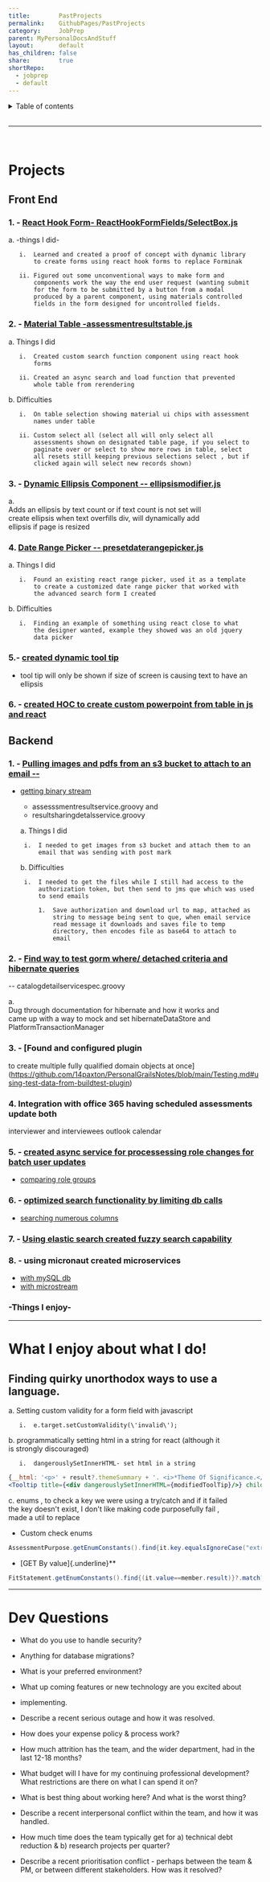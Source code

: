 ```yaml
---  
title:        PastProjects      
permalink:    GithubPages/PastProjects      
category:     JobPrep    
parent: MyPersonalDocsAndStuff    
layout:       default      
has_children: false      
share:        true      
shortRepo:      
  - jobprep      
  - default      
---  
```

      
<details markdown="block">              
<summary>              
Table of contents              
</summary>              
{: .text-delta }              
1. TOC              
{:toc}              
</details>              
      
<br/>              
      
***              
      
<br/>              
      
# Projects      
      
## Front End      
      
### 1. - [React Hook Form- ReactHookFormFields/SelectBox.js](https://github.com/14paxton/ReactHookFormDynamicComponents)      
      
a. -things I did-      
      
       i.  Learned and created a proof of concept with dynamic library            
           to create forms using react hook forms to replace Forminak            
            
       ii. Figured out some unconventional ways to make form and            
           components work the way the end user request (wanting submit            
           for the form to be submitted by a button from a modal            
           produced by a parent component, using materials controlled            
           fields in the form designed for uncontrolled fields.            
      
### 2. - [Material Table -assessmentresultstable.js](https://github.com/14paxton/TableWithAsyncCall)      
      
a. Things I did      
      
       i.  Created custom search function component using react hook            
           forms            
            
       ii. Created an async search and load function that prevented            
           whole table from rerendering            
      
b. Difficulties      
      
       i.  On table selection showing material ui chips with assessment            
           names under table            
            
       ii. Custom select all (select all will only select all            
           assessments shown on designated table page, if you select to            
           paginate over or select to show more rows in table, select            
           all resets still keeping previous selections select , but if            
           clicked again will select new records shown)            
      
### 3. - [Dynamic Ellipsis Component -- ellipsismodifier.js](https://github.com/14paxton/DynamicEllipsis)      
      
a.        
Adds an ellipsis by text count or if text count is not set will            
create ellipsis when text overfills div, will dynamically add            
ellipsis if page is resized      
      
### 4. [Date Range Picker -- presetdaterangepicker.js](https://github.com/14paxton/DateRangePicker)      
      
a. Things I did      
      
       i.  Found an existing react range picker, used it as a template            
           to create a customized date range picker that worked with            
           the advanced search form I created            
      
b. Difficulties      
      
       i.  Finding an example of something using react close to what            
           the designer wanted, example they showed was an old jquery            
           data picker            
      
### 5.- [ created dynamic tool tip ](https://gist.github.com/14paxton/9c745874ec384add89c1908c73832594)      
      
- tool tip will only be shown if size of screen is causing text to have an ellipsis      
      
### 6. - [created HOC to create custom powerpoint from table in js and react](https://github.com/14paxton/TableToPowerPoint)      
      
## Backend      
      
### 1. - [Pulling images and pdfs from an s3 bucket to attach to an email --](https://gist.github.com/14paxton/1fa8f703b708b9488408c9217a83b3a9)      
      
- [getting binary stream](https://gist.github.com/14paxton/58da1e0c108fa527c5ec1a770eefa683)      
    - assesssmentresultservice.groovy and      
    - resultsharingdetalsservice.groovy      
      
  a. Things I did      
      
       i.  I needed to get images from s3 bucket and attach them to an            
           email that was sending with post mark            
      
  b. Difficulties      
      
       i.  I needed to get the files while I still had access to the            
           authorization token, but then send to jms que which was used            
           to send emails            
      
           1.  Save authorization and download url to map, attached as            
               string to message being sent to que, when email service            
               read message it downloads and saves file to temp            
               directory, then encodes file as base64 to attach to            
               email            
      
### 2. - [Find way to test gorm where/ detached criteria and hibernate queries](https://github.com/14paxton/PersonalGrailsNotes/blob/main/Testing.md#mocking-hibernate-used-to-test-methods-using-where-queriers--detached-criteria--criteria-builder)      
      
-- catalogdetailservicespec.groovy      
      
a.        
Dug through documentation for hibernate and how it works and            
came up with a way to mock and set hibernateDataStore and            
PlatformTransactionManager      
      
### 3. - [Found and configured plugin      
      
to create multiple fully qualified domain objects at once](https://github.com/14paxton/PersonalGrailsNotes/blob/main/Testing.md#using-test-data-from-buildtest-plugin)      
      
### 4. Integration with office 365 having scheduled assessments update both      
      
interviewer and interviewees outlook calendar      
      
### 5. - [created async service for processessing role changes for batch user updates](https://gist.github.com/14paxton/ef4f6e91fa7fa44015c41f26a1caf3ae)      
      
- [comparing role groups](https://gist.github.com/14paxton/b7ff93091f4db71beffb0a37140fa0f2)      
      
### 6. - [optimized search functionality by limiting db calls](https://gist.github.com/14paxton/b5a8d600dc4066010b4067bd8968f613)      
      
- [searching numerous columns](https://gist.github.com/14paxton/e72c14086f5d9a6a0c58dc8463b93561)      
      
### 7. - [Using elastic search created fuzzy search capability](https://github.com/14paxton/PersonalGrailsNotes/blob/main/ElasticSearch.md)      
      
### 8. - using micronaut created microservices      
      
- [with mySQL db](https://github.com/14paxton/micronaut_mysql_hibernate)      
- [with microstream](https://github.com/14paxton/micronaut_microstream)      
      
### -Things I enjoy-      
      
            
---      
      
# What I enjoy about what I do!      
      
## Finding quirky unorthodox ways to use a language.      
      
a. Setting custom validity for a form field with javascript      
      
       i.  e.target.setCustomValidity(\'invalid\');            
      
b. programmatically setting html in a string for react (although it            
is strongly discouraged)      
      
       i.  dangerouslySetInnerHTML- set html in a string            
      
```jsx            
{__html: '<p>' + result?.themeSummary + '. <i>*Theme Of Significance.</i></p>'}      
<Tooltip title={<div dangerouslySetInnerHTML={modifiedToolTip}/>} childrenDisplayStyle="inline">            
```            
      
c. enums , to check a key we were using a try/catch and if it failed            
the key doesn't exist, I don't like making code purposefully fail ,            
made a util to replace      
      
- Custom check enums      
      
```java            
AssessmentPurpose.getEnumConstants().find{it.key.equalsIgnoreCase("extrn")}?.value            
```            
      
- [GET By value]{.underline}**      
      
```java            
FitStatement.getEnumConstants().find{(it.value==member.result)}?.match?:member.result            
```            
      
            
---      
      
# Dev Questions      
      
- What do you use to handle security?      
      
- Anything for database migrations?      
      
- What is your preferred environment?      
      
- What up coming features or new technology are you excited about      
      
- implementing.      
      
- Describe a recent serious outage and how it was resolved.      
      
- How does your expense policy & process work?      
      
- How much attrition has the team, and the wider department, had in the last 12-18 months?      
      
- What budget will I have for my continuing professional development? What restrictions are there on what I can spend it on?      
      
- What is best thing about working here? And what is the worst thing?      
      
- Describe a recent interpersonal conflict within the team, and how it was handled.      
      
- How much time does the team typically get for a) technical debt reduction & b) research projects per quarter?      
      
- Describe a recent prioritisation conflict - perhaps between the team & PM, or between different stakeholders. How was it resolved?    
